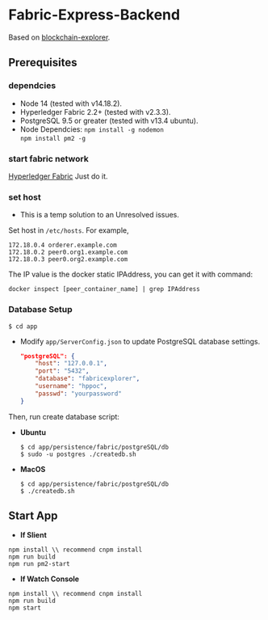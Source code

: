 # Fabric-Express-Backend
Based on [blockchain-explorer](https://github.com/hyperledger/blockchain-explorer).
## Prerequisites
### dependcies
* Node 14 (tested with v14.18.2).
* Hyperledger Fabric 2.2+ (tested with v2.3.3).
* PostgreSQL 9.5 or greater (tested with v13.4 ubuntu).
* Node Dependcies:
    `npm install -g nodemon`  
    `npm install pm2 -g`
### start fabric network
[Hyperledger Fabric](https://hyperledger-fabric.readthedocs.io/en/release-2.3/test_network.html)
Just do it.
### set host
* This is a temp solution to an Unresolved issues.  

Set host in `/etc/hosts`.
For example,
```
172.18.0.4 orderer.example.com
172.18.0.2 peer0.org1.example.com
172.18.0.3 peer0.org2.example.com
```
The IP value is the docker static IPAddress, you can get it with command:
```
docker inspect [peer_container_name] | grep IPAddress
```
### Database Setup
```
$ cd app
```

* Modify `app/ServerConfig.json` to update PostgreSQL database settings.
    ```json
    "postgreSQL": {
        "host": "127.0.0.1",
        "port": "5432",
        "database": "fabricexplorer",
        "username": "hppoc",
        "passwd": "yourpassword"
    }
    ```
Then, run create database script:  
* **Ubuntu**
    ```
    $ cd app/persistence/fabric/postgreSQL/db
    $ sudo -u postgres ./createdb.sh
    ```
* **MacOS**
    ```
    $ cd app/persistence/fabric/postgreSQL/db
    $ ./createdb.sh
    ```
## Start App
* **If Slient**
```
npm install \\ recommend cnpm install
npm run build
npm run pm2-start
```
* **If Watch Console**
```
npm install \\ recommend cnpm install
npm run build
npm start
```
